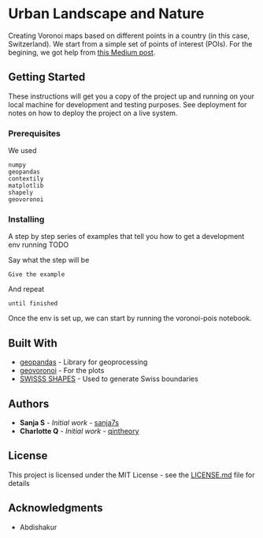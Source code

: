 # Urban Landscape and Nature

Creating Voronoi maps based on different points in a country (in this case, Switzerland). We start from a simple set of points of interest (POIs).
For the begining, we got help from [this Medium post](https://towardsdatascience.com/how-to-create-voronoi-regions-with-geospatial-data-in-python-adbb6c5f2134). 


## Getting Started

These instructions will get you a copy of the project up and running on your local machine for development and testing purposes. See deployment for notes on how to deploy the project on a live system.

### Prerequisites

We used

```
numpy
geopandas
contextily
matplotlib
shapely
geovoronoi
```

### Installing

A step by step series of examples that tell you how to get a development env running TODO

Say what the step will be

```
Give the example
```

And repeat

```
until finished
```

Once the env is set up, we can start by running the voronoi-pois notebook.






## Built With

* [geopandas](https://geopandas.org/) - Library for geoprocessing
* [geovoronoi](https://github.com/WZBSocialScienceCenter/geovoronoi) - For the plots
* [SWISSS SHAPES](https://shop.swisstopo.admin.ch/en/products/landscape/boundaries3D) - Used to generate Swiss boundaries




## Authors

* **Sanja S** - *Initial work* - [sanja7s](https://github.com/sanja7s)
* **Charlotte Q** - *Initial work* - [qintheory](https://github.com/qintheory)


## License

This project is licensed under the MIT License - see the [LICENSE.md](LICENSE.md) file for details

## Acknowledgments

* Abdishakur